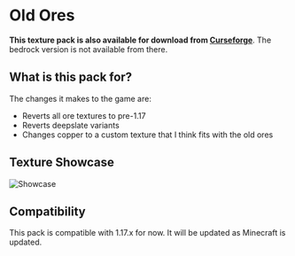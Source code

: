 # Old Ores

**This texture pack is also available for download from [Curseforge](https://www.curseforge.com/minecraft/texture-packs/old-ores-copper/)**. The bedrock version is not available from there.

## What is this pack for?
The changes it makes to the game are:
- Reverts all ore textures to pre-1.17
- Reverts deepslate variants
- Changes copper to a custom texture that I think fits with the old ores

## Texture Showcase
![Showcase](https://g2games.dev/Assets/hosted_files/mc/showcase.png)

## Compatibility
This pack is compatible with 1.17.x for now. It will be updated as Minecraft is updated.
